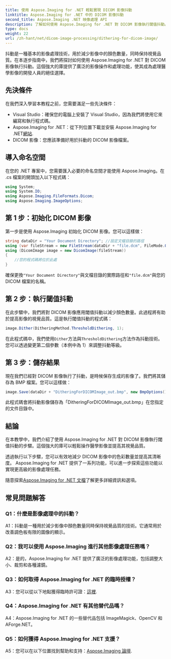 ```yaml
---
title: 使用 Aspose.Imaging for .NET 輕鬆實現 DICOM 影像抖動
linktitle: Aspose.Imaging for .NET 中的 DICOM 影像抖動
second_title: Aspose.Imaging .NET 映像處理 API
description: 了解如何使用 Aspose.Imaging for .NET 對 DICOM 影像執行閾值抖動。輕鬆提高影像品質並減少調色板。
type: docs
weight: 22
url: /zh-hant/net/dicom-image-processing/dithering-for-dicom-image/
---
```

抖動是一種基本的影像處理技術，用於減少影像中的顏色數量，同時保持視覺品質。在本逐步指南中，我們將探討如何使用 Aspose.Imaging for .NET 對 DICOM 影像執行抖動。這個強大的庫提供了廣泛的影像操作和處理功能，使其成為處理醫學影像的開發人員的絕佳選擇。 

## 先決條件

在我們深入學習本教程之前，您需要滿足一些先決條件：

- Visual Studio：確保您的電腦上安裝了 Visual Studio，因為我們將使用它來編寫和執行程式碼。
-  Aspose.Imaging for .NET：從下列位置下載並安裝 Aspose.Imaging for .NET[網站](https://releases.aspose.com/imaging/net/).
- DICOM 影像：您應該準備好用於抖動的 DICOM 影像檔案。

## 導入命名空間

在您的 .NET 專案中，您需要匯入必要的命名空間才能使用 Aspose.Imaging。在 .cs 檔案的開頭加入以下程式碼：

```csharp
using System;
using System.IO;
using Aspose.Imaging.FileFormats.Dicom;
using Aspose.Imaging.ImageOptions;
```

## 第 1 步：初始化 DICOM 影像

第一步是使用 Aspose.Imaging 初始化 DICOM 影像。您可以這樣做：

```csharp
string dataDir = "Your Document Directory"; //設定文檔目錄的路徑
using (var fileStream = new FileStream(dataDir + "file.dcm", FileMode.Open, FileAccess.Read))
using (DicomImage image = new DicomImage(fileStream))
{
    //您的程式碼將位於此處
}
```

確保更換`"Your Document Directory"`與文檔目錄的實際路徑和`"file.dcm"`與您的 DICOM 檔案的名稱。

## 第 2 步：執行閾值抖動

在此步驟中，我們將對 DICOM 影像應用閾值抖動以減少顏色數量。此過程將有助於提高影像的視覺品質。這是執行閾值抖動的程式碼：

```csharp
image.Dither(DitheringMethod.ThresholdDithering, 1);
```

在此程式碼中，我們使用`Dither`方法與`ThresholdDithering`方法作為抖動技術。您可以透過變更第二個參數（本例中為 1）來調整抖動等級。

## 第 3 步：儲存結果

現在我們已經對 DICOM 影像執行了抖動，是時候保存生成的影像了。我們將其儲存為 BMP 檔案。您可以這樣做：

```csharp
image.Save(dataDir + "DitheringForDICOMImage_out.bmp", new BmpOptions());
```

此程式碼會將抖動影像儲存為「DitheringForDICOMImage_out.bmp」在您指定的文件目錄中。

## 結論

在本教學中，我們介紹了使用 Aspose.Imaging for .NET 對 DICOM 影像執行閾值抖動的步驟。這個強大的庫可以輕鬆操作醫學影像並提高其視覺品質。

透過執行以下步驟，您可以有效地減少 DICOM 影像中的色彩數量並提高其清晰度。 Aspose.Imaging for .NET 提供了一系列功能，可以進一步探索這些功能以實現更高級的影像處理任務。

隨意探索[Aspose.Imaging for .NET 文檔](https://reference.aspose.com/imaging/net/)了解更多詳細資訊和選項。

## 常見問題解答

### Q1：什麼是影像處理中的抖動？

A1：抖動是一種用於減少影像中顏色數量同時保持視覺品質的技術。它通常用於改善調色板有限的圖像的顯示。

### Q2：我可以使用 Aspose.Imaging 進行其他影像處理任務嗎？

A2：是的，Aspose.Imaging for .NET 提供了廣泛的影像處理功能，包括調整大小、裁剪和各種濾鏡。

### Q3：如何取得 Aspose.Imaging for .NET 的臨時授權？

 A3：您可以從以下地點獲得臨時許可證：[這裡](https://purchase.aspose.com/temporary-license/).

### Q4：Aspose.Imaging for .NET 有其他替代品嗎？

A4：Aspose.Imaging for .NET 的一些替代品包括 ImageMagick、OpenCV 和 AForge.NET。

### Q5：如何獲得 Aspose.Imaging for .NET 支援？

 A5：您可以在以下位置找到幫助和支持：[Aspose.Imaging 論壇](https://forum.aspose.com/).